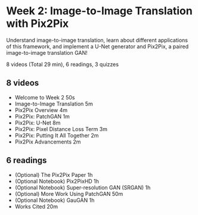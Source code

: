 # Week 2: Image-to-Image Translation with Pix2Pix

Understand image-to-image translation, learn about different applications of this framework, and implement a U-Net generator and Pix2Pix, a paired image-to-image translation GAN!

8 videos (Total 29 min), 6 readings, 3 quizzes

## 8 videos

* Welcome to Week 2  50s
* Image-to-Image Translation  5m
* Pix2Pix Overview  4m
* Pix2Pix: PatchGAN  1m
* Pix2Pix: U-Net  8m
* Pix2Pix: Pixel Distance Loss Term  3m
* Pix2Pix: Putting It All Together  2m
* Pix2Pix Advancements  2m

## 6 readings

* (Optional) The Pix2Pix Paper  1h
* (Optional Notebook) Pix2PixHD  1h
* (Optional Notebook) Super-resolution GAN (SRGAN)  1h
* (Optional) More Work Using PatchGAN  50m
* (Optional Notebook) GauGAN  1h
* Works Cited  20m